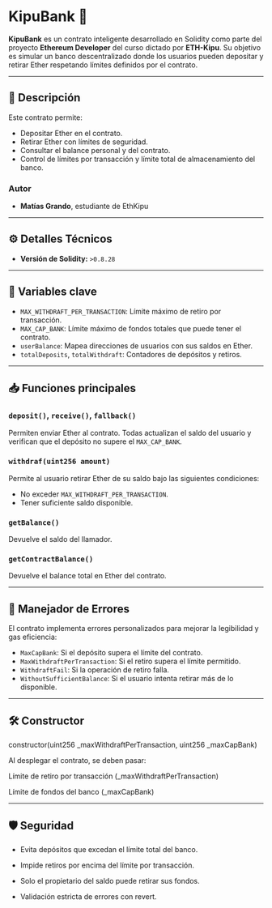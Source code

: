 # KipuBank 🏦

**KipuBank** es un contrato inteligente desarrollado en Solidity como parte del proyecto **Ethereum Developer** del curso dictado por **ETH-Kipu**. Su objetivo es simular un banco descentralizado donde los usuarios pueden depositar y retirar Ether respetando límites definidos por el contrato.

---

## 📜 Descripción

Este contrato permite:
- Depositar Ether en el contrato.
- Retirar Ether con límites de seguridad.
- Consultar el balance personal y del contrato.
- Control de límites por transacción y límite total de almacenamiento del banco.

### Autor
- **Matías Grando**, estudiante de EthKipu

---

## ⚙️ Detalles Técnicos

- **Versión de Solidity:** `>0.8.28`
---

## 🔐 Variables clave

- `MAX_WITHDRAFT_PER_TRANSACTION`: Límite máximo de retiro por transacción.
- `MAX_CAP_BANK`: Límite máximo de fondos totales que puede tener el contrato.
- `userBalance`: Mapea direcciones de usuarios con sus saldos en Ether.
- `totalDeposits`, `totalWithdraft`: Contadores de depósitos y retiros.

---

## 📥 Funciones principales

### `deposit()`, `receive()`, `fallback()`
Permiten enviar Ether al contrato. Todas actualizan el saldo del usuario y verifican que el depósito no supere el `MAX_CAP_BANK`.

### `withdraf(uint256 amount)`
Permite al usuario retirar Ether de su saldo bajo las siguientes condiciones:
- No exceder `MAX_WITHDRAFT_PER_TRANSACTION`.
- Tener suficiente saldo disponible.

### `getBalance()`
Devuelve el saldo del llamador.

### `getContractBalance()`
Devuelve el balance total en Ether del contrato.

---

## 🚨 Manejador de Errores

El contrato implementa errores personalizados para mejorar la legibilidad y gas eficiencia:
- `MaxCapBank`: Si el depósito supera el límite del contrato.
- `MaxWithdraftPerTransaction`: Si el retiro supera el límite permitido.
- `WithdraftFail`: Si la operación de retiro falla.
- `WithoutSufficientBalance`: Si el usuario intenta retirar más de lo disponible.

---

## 🛠 Constructor
constructor(uint256 _maxWithdraftPerTransaction, uint256 _maxCapBank)


Al desplegar el contrato, se deben pasar:

Límite de retiro por transacción (_maxWithdraftPerTransaction)

Límite de fondos del banco (_maxCapBank)

---
## 🛡️ Seguridad


- Evita depósitos que excedan el límite total del banco.

- Impide retiros por encima del límite por transacción.

- Solo el propietario del saldo puede retirar sus fondos.

- Validación estricta de errores con revert.


